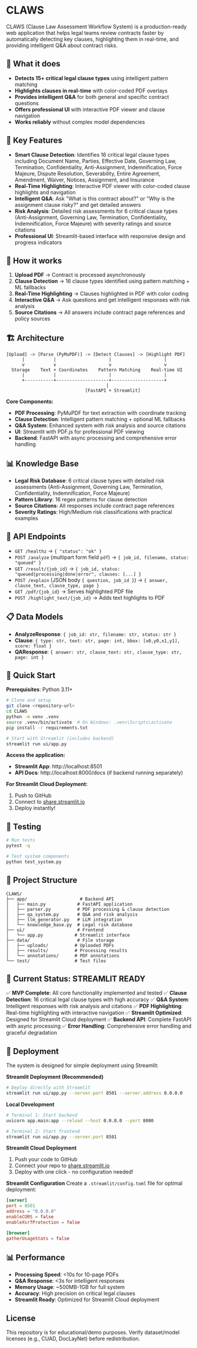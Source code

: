 # CLAWS 

CLAWS (Clause Law Assessment Workflow System) is a production-ready web application that helps legal teams review contracts faster by automatically detecting key clauses, highlighting them in real-time, and providing intelligent Q&A about contract risks.

## 🎯 What it does

- **Detects 15+ critical legal clause types** using intelligent pattern matching
- **Highlights clauses in real-time** with color-coded PDF overlays
- **Provides intelligent Q&A** for both general and specific contract questions
- **Offers professional UI** with interactive PDF viewer and clause navigation
- **Works reliably** without complex model dependencies

## 🚀 Key Features

- **Smart Clause Detection**: Identifies 16 critical legal clause types including Document Name, Parties, Effective Date, Governing Law, Termination, Confidentiality, Anti-Assignment, Indemnification, Force Majeure, Dispute Resolution, Severability, Entire Agreement, Amendment, Waiver, Notices, Assignment, and Insurance
- **Real-Time Highlighting**: Interactive PDF viewer with color-coded clause highlights and navigation
- **Intelligent Q&A**: Ask "What is this contract about?" or "Why is the assignment clause risky?" and get detailed answers
- **Risk Analysis**: Detailed risk assessments for 6 critical clause types (Anti-Assignment, Governing Law, Termination, Confidentiality, Indemnification, Force Majeure) with severity ratings and source citations
- **Professional UI**: Streamlit-based interface with responsive design and progress indicators

## 🔄 How it works

1. **Upload PDF** → Contract is processed asynchronously
2. **Clause Detection** → 16 clause types identified using pattern matching + ML fallbacks
3. **Real-Time Highlighting** → Clauses highlighted in PDF with color coding
4. **Interactive Q&A** → Ask questions and get intelligent responses with risk analysis
5. **Source Citations** → All answers include contract page references and policy sources

## 🏗️ Architecture

```
[Upload] -> [Parse (PyMuPDF)] -> [Detect Clauses] -> [Highlight PDF]
      |           |                    |                    |
      v           v                    v                    v
  Storage    Text + Coordinates    Pattern Matching    Real-time UI
      |           |                    |                    |
      +-----------+--------------------+--------------------+
                                      |
                              [FastAPI + Streamlit]
```

**Core Components:**
- **PDF Processing**: PyMuPDF for text extraction with coordinate tracking
- **Clause Detection**: Intelligent pattern matching + optional ML fallbacks
- **Q&A System**: Enhanced system with risk analysis and source citations
- **UI**: Streamlit with PDF.js for professional PDF viewing
- **Backend**: FastAPI with async processing and comprehensive error handling

## 📊 Knowledge Base

- **Legal Risk Database**: 6 critical clause types with detailed risk assessments (Anti-Assignment, Governing Law, Termination, Confidentiality, Indemnification, Force Majeure)
- **Pattern Library**: 16 regex patterns for clause detection
- **Source Citations**: All responses include contract page references
- **Severity Ratings**: High/Medium risk classifications with practical examples

## 🔌 API Endpoints

- `GET /healthz` → `{ "status": "ok" }`
- `POST /analyze` (multipart form field `pdf`) → `{ job_id, filename, status: "queued" }`
- `GET /result/{job_id}` → `{ job_id, status: "queued|processing|done|error", clauses: [...] }`
- `POST /explain` (JSON body `{ question, job_id }`) → `{ answer, clause_text, clause_type, page }`
- `GET /pdf/{job_id}` → Serves highlighted PDF file
- `POST /highlight_text/{job_id}` → Adds text highlights to PDF

## 📋 Data Models

- **AnalyzeResponse**: `{ job_id: str, filename: str, status: str }`
- **Clause**: `{ type: str, text: str, page: int, bbox: [x0,y0,x1,y1], score: float }`
- **QAResponse**: `{ answer: str, clause_text: str, clause_type: str, page: int }`

## 🚀 Quick Start

**Prerequisites**: Python 3.11+

```bash
# Clone and setup
git clone <repository-url>
cd CLAWS
python -m venv .venv
source .venv/bin/activate  # On Windows: .venv\Scripts\activate
pip install -r requirements.txt

# Start with Streamlit (includes backend)
streamlit run ui/app.py
```

**Access the application:**
- **Streamlit App**: http://localhost:8501
- **API Docs**: http://localhost:8000/docs (if backend running separately)

**For Streamlit Cloud Deployment:**
1. Push to GitHub
2. Connect to [share.streamlit.io](https://share.streamlit.io)
3. Deploy instantly!

## 🧪 Testing

```bash
# Run tests
pytest -q

# Test system components
python test_system.py
```

## 📁 Project Structure

```
CLAWS/
├── app/                    # Backend API
│   ├── main.py            # FastAPI application
│   ├── parser.py          # PDF processing & clause detection
│   ├── qa_system.py       # Q&A and risk analysis
│   ├── llm_generator.py   # LLM integration
│   └── knowledge_base.py  # Legal risk database
├── ui/                    # Frontend
│   └── app.py            # Streamlit interface
├── data/                  # File storage
│   ├── uploads/          # Uploaded PDFs
│   ├── results/          # Processing results
│   └── annotations/      # PDF annotations
└── test/                 # Test files
```

## 🎯 Current Status: STREAMLIT READY

✅ **MVP Complete**: All core functionality implemented and tested
✅ **Clause Detection**: 16 critical legal clause types with high accuracy
✅ **Q&A System**: Intelligent responses with risk analysis and citations
✅ **PDF Highlighting**: Real-time highlighting with interactive navigation
✅ **Streamlit Optimized**: Designed for Streamlit Cloud deployment
✅ **Backend API**: Complete FastAPI with async processing
✅ **Error Handling**: Comprehensive error handling and graceful degradation

## 🚀 Deployment

The system is designed for simple deployment using Streamlit:

**Streamlit Deployment (Recommended)**
```bash
# Deploy directly with Streamlit
streamlit run ui/app.py --server.port 8501 --server.address 0.0.0.0
```

**Local Development**
```bash
# Terminal 1: Start backend
uvicorn app.main:app --reload --host 0.0.0.0 --port 8000

# Terminal 2: Start frontend  
streamlit run ui/app.py --server.port 8501
```

**Streamlit Cloud Deployment**
1. Push your code to GitHub
2. Connect your repo to [share.streamlit.io](https://share.streamlit.io)
3. Deploy with one click - no configuration needed!

**Streamlit Configuration**
Create a `.streamlit/config.toml` file for optimal deployment:
```toml
[server]
port = 8501
address = "0.0.0.0"
enableCORS = false
enableXsrfProtection = false

[browser]
gatherUsageStats = false
```

## 📊 Performance

- **Processing Speed**: <10s for 10-page PDFs
- **Q&A Response**: <3s for intelligent responses
- **Memory Usage**: ~500MB-1GB for full system
- **Accuracy**: High precision on critical legal clauses
- **Streamlit Ready**: Optimized for Streamlit Cloud deployment

## License

This repository is for educational/demo purposes. Verify dataset/model licenses (e.g., CUAD, DocLayNet) before redistribution.


